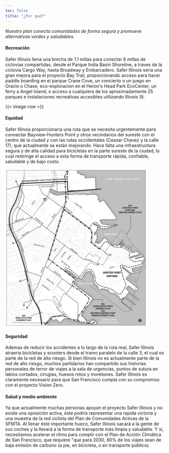 ```yaml
---
toc: false
title: "¿Por qué?"
---
```

*Nuestro plan conecta comunidades de forma segura y promueve alternativas verdes y saludables.*

#### Recreación 

Safer Illinois llena una brecha de 1.1 millas para conectar 6 millas de ciclovias compartidas, desde el Parque India Basin Shoreline, a traves de la ciclovia Cargo Way, hasta Broadway y Embarcadero. Safer Illinois seria una gran mejora para el proyecto Bay Trail, proporcionando acceso para hacer paddle boarding en el parque Crane Cove, un concierto o un juego en Oracle o Chase, eco-exploracion en el Heron's Head Park EcoCenter, un ferry a Angel Island, o acceso a cualquiera de los aproximadamente 25 parques e instalaciones recreativas accesibles utilizando Illinois St.

{{< image-row >}}

#### Equidad

Safer Illinois proporcionaria una ruta que se necesita urgentemente para connectar Bayview-Hunters Point y otros vecindarios del sureste con el centro de la ciudad y con las rutas occidentales (Ceasar Chavez y la calle 17), que actualmente se están mejorando. Hace falta una infraestructura segura y de alta calidad para bicicletas en la parte sureste de la ciudad, lo cual restringe el acceso a esta forma de transporte rápida, confiable, saludable y de bajo costo.

<img class="proposal-img" src="images/hunters-point-bike-proposal.png" alt="Proposed Bayview/Hunters Point Bicycle Access Planning Map, showing it’s connection to Illinois St. at the north" style="cursor: zoom-in;">

<style>
    .proposal-img {
       max-height: 500px;
    }
</style>

#### Seguridad

Ademas de reducir los accidentes a lo largo de la ruta real, Safer Illinois atraeria bicicletas y scooters desde el tramo paralelo de la calle 3, el cual es parte de la red de alto riesgo. Si bien Illinois no es actualmente parte de la red de alto riesgo, muchos partidarios han compartido sus historias personales de terror de viajes a la sala de urgencias, puntos de sutura en labios cortados, cirugias, huesos rotos y moretones. Safer Illinois es claramente necesario para que San Francisco cumpla con su compromiso con el proyecto Vision Zero.

#### Salud y medio ambiente

Ya que actualmente muchas personas apoyan el proyecto Safer Illinois y no existe una oposición activa, éste podría representar una rapida victoria y una muestra de la red ciclista del Plan de Comunidades Activas de la SFMTA. Al llenar éste importante hueco, Safer Illinois sacará a la gente de sus coches y la llevará a la forma de transporte más limpia y saludable. Y sí, necesitamos acelerar el ritmo para complir con el Plan de Acción Climática de San Francisco, que requiere "que para 2030, 80% de los viajes sean de baja emisión de carbono (a pie, en bicicleta, o en transporte público).
